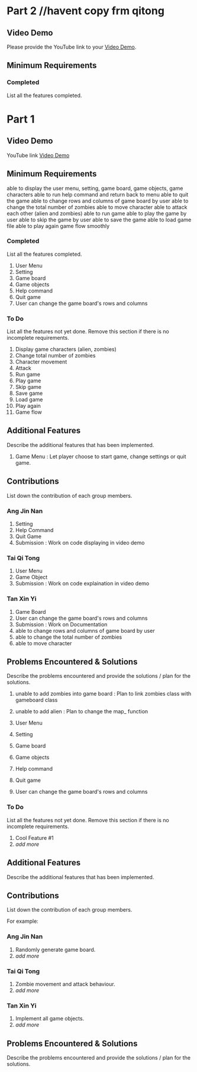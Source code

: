 # Part 2 //havent copy frm qitong

## Video Demo

Please provide the YouTube link to your [Video Demo](https://youtube.com).

## Minimum Requirements


### Completed

List all the features completed.
# Part 1

## Video Demo

YouTube link [Video Demo](https://youtu.be/lFmwh_RUcJQ)

## Minimum Requirements
able to display the user menu, setting, game board, game objects, game characters
able to run help command and return back to menu 
able to quit the game
able to change rows and columns of game board by user
able to change the total number of zombies 
able to move character
able to attack each other (alien and zombies)
able to run game
able to play the game by user
able to skip the game by user
able to save the game
able to load game file
able to play again
game flow smoothly


### Completed

List all the features completed.

1. User Menu
2. Setting
3. Game board
4. Game objects
5. Help command
6. Quit game
7. User can change the game board's rows and columns

### To Do

List all the features not yet done. Remove this section if there is no incomplete requirements.

1.  Display game characters (alien, zombies)
2.  Change total number of zombies 
3.  Character movement
4.  Attack
5.  Run game
6.  Play game
7.  Skip game
8.  Save game
9.  Load game
10. Play again
11. Game flow


## Additional Features

Describe the additional features that has been implemented.
1. Game Menu : Let player choose to start game, change settings or quit game.

## Contributions

List down the contribution of each group members.

### Ang Jin Nan

1. Setting
2. Help Command
3. Quit Game
4. Submission : Work on code displaying in video demo

### Tai Qi Tong

1. User Menu
2. Game Object
3. Submission : Work on code explaination in video demo

### Tan Xin Yi

1. Game Board
2. User can change the game board's rows and columns
3. Submission : Work on Documentation
4. able to change rows and columns of game board by user
5. able to change the total number of zombies 
6. able to move character

## Problems Encountered & Solutions

Describe the problems encountered and provide the solutions / plan for the solutions.

1. unable to add zombies into game board    : Plan to link zombies class with gameboard class
2. unable to add alien                      : Plan to change the map_ function

1. User Menu
2. Setting
3. Game board
4. Game objects
5. Help command
6. Quit game
7. User can change the game board's rows and columns

### To Do

List all the features not yet done. Remove this section if there is no incomplete requirements.

1. Cool Feature #1
2. *add more*

## Additional Features

Describe the additional features that has been implemented.

## Contributions

List down the contribution of each group members.

For example:

### Ang Jin Nan

1. Randomly generate game board.
2. *add more*

### Tai Qi Tong

1. Zombie movement and attack behaviour.
2. *add more*

### Tan Xin Yi

1. Implement all game objects.
2. *add more*

## Problems Encountered & Solutions

Describe the problems encountered and provide the solutions / plan for the solutions.